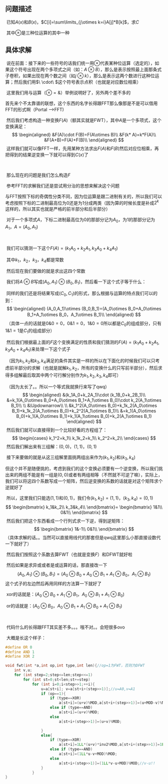 ## 问题描述

​	已知$A(x)$和$B(x)$，$C[i]=\sum\limits_{j\otimes k=i}A[j]*B[k]$，求$C$

​	其中$\otimes$是三种位运算的其中一种

## 具体求解

​	说在前面：接下来的一些符号的话我们统一用$\otimes$代表某种位运算（选定的），如果这个符号出现在两个多项式之间（如：$A\otimes B$），那么是表示按照最上面那条式子卷积，如果出现在两个数之间（如$j\otimes k$），那么是表示这两个数进行这种位运算；然后我们用$\ \cdot\ $这个符号表示点积（也就是对应数位相乘）

​	这里我们用与运算（$\otimes=\&$）举例说明好了，另外两个差不多的

​	首先来个不太靠谱的联想，这个东西的名字长得跟FFT那么像那是不是可以借用FFT的形式啊（Portal -->FFT)

​	然后我们考虑构造一种变换$F(A)$（额其实就是FWT），其中$A$是一个多项式，这个变换满足：
$$
\begin{aligned}
&F(A)\cdot F(B)=F(A\otimes B)\\
&F(k* A)=k*F(A)\\
&F(A+B)=F(A)+F(B)\\
\end{aligned}
$$
​	这样我们就可以像FFT一样，先用某种方法求出$F(A)$和$F(B)$然后对应位相乘，再把得到的结果逆变换一下就可以得到$C(x)$了

​	

​	那么现在的问题是我们怎么构造$F$

​	参考FFT的求解我们还是尝试用分治的思想来解决这个问题

​	与FFT按照下标的奇偶性分类不同，因为位运算是跟二进制有关的，所以我们可以考虑按照下标的二进制最高位为$0$还是为$1$分成两类（因为算的时候长度是补成$2^k$这样的，所以其实也就是严格的前半部分和后半部分）

​	对于一个多项式$A$，下标二进制最高位为$0$的那部分记为$A_0$，为$1$的那部分记为$A_1$，$A=(A_0,A_1)$

​	

​	我们可以猜测一下这个$F(A)=(k_1A_0+k_2A_1,k_3A_0+k_4A_1)$

​	其中$k_1，k_2，k_3，k_4$都是常数

​	然后现在我们要做的就是求出这四个常数



​	我们将$A\otimes B$写成$(A_0,A_1)\otimes (B_0,B_1)$，然后看一下这个式子等于什么：

​	同样的我们还是将结果写成$(C_0,C_1)$的形式，那么根据与运算的特点我们可以的到：
$$
\begin{aligned}
(A_0,A_1)\otimes (B_0,B_1)=(A_0\otimes B_0+A_0\otimes B_1+A_1\otimes B_0，A_1\otimes B_1)\\
\end{aligned}
$$
​	（具体一点的话就是$0\&0=0，0\&1=0，1\&0=0$所以都是$C_0$的组成部分，只有$1\&1=1$是$C_1$的组成部分）



​	然后我们根据最上面的$F$这个变换满足的性质和我们猜测的$F(A)=(k_1A_0+k_2A_1,k_3A_0+k_4A_1)$来处理一下这个式子

​	（因为$k_1,k_2$和$k_3,k_4$满足的条件其实是一样的所以在下面化的时候我们可以只考虑前半部分的求解（也就是就解$k_1,k_2$，所有的变换什么的只写前半部分），然后求得多组解最后取其中两个可行解分别作为$k_1,k_2,k_3,k_4$即可）

​	（因为太长了。。所以一个等式我就换行来写了qwq）
$$
\begin{aligned}
&(k_1A_0+k_2A_1)\cdot (k_1B_0+k_2B_1)\\
&=k_1(A_0\otimes B_0+A_0\otimes B_1+A_1\otimes B_0)\cdot k_2(A_1\otimes B_1)\\
\\
&\Updownarrow\\
\\
&k_1^2(A_0\otimes B_0)+k_1k_2(A_0\otimes B_1)+k_1k_2(A_1\otimes B_0)+k_2^2(A_1\otimes B_1)\\
&=k_1(A_0\otimes B_0)+k_1(A_0\otimes B_1)+k_1(A_1\otimes B_0)+k_2(A_1\otimes B_1)
\end{aligned}
$$
​	然后我们就可以直接得到一个比较好看的方程组了：
$$
\begin{cases}
k_1^2=k_1\\
k_1k_2=k_1\\
k_2^2=k_2\\
\end{cases}
$$
​	然后我们解出来有三组解：$(0,0)，(1,1)，(0,1)$

​	接下来要做的就是从这三组解里面挑两组出来作为$(k_1,k_2)$和$(k_3,k_4)$

​	但这个并不是随便挑的，考虑到我们的这个变换必须要有一个逆变换，所以我们挑出来的两组不能是有一组是$(0,0)$或者有两组相等（不然就不可逆了嘛），实际上，我们可以将这四个系数写成一个矩阵，然后逆变换的系数的话就是对这个矩阵求个逆就好了

​	所以，这里我们只能选$(1,1)$和$(0,1)$，我们令$(k_1,k_2)=(1,1)$，$(k_3,k_4)=(0,1)$
$$
\begin{bmatrix}
    k_1&k_2\\
    k_3&k_4\\
\end{bmatrix}=
\begin{bmatrix}
1&1\\
0&1\\
\end{bmatrix}
$$
​	然后我们把这个东西看成一个行列式求一下逆，得到逆矩阵：
$$
\begin{bmatrix}
1&-1\\
0&1\\
\end{bmatrix}
$$
​	（具体求解的话。。当然可以直接用线代的那套但是qwq这里那么小那直接设数代一下就好了）

​	然后我们按照这个系数去算FWT（也就是变换$F$）和DFWT就好啦

​	然后如果是求异或或者是或运算的话，那直接改一下
$$
(A_0,A_1)\otimes (B_0,B_1)=(A_0\otimes B_0+A_0\otimes B_1+A_1\otimes B_0，A_1\otimes B_1)
$$
​	这个式子的左边然后再用同样的方法算一下就好了

​	xor的话就是：$(A_0\otimes B_0+A_1\otimes B_1，A_0\otimes B_1+A_1\otimes B_0)$

​	or的话就是：$(A_0\otimes B_0，A_0\otimes B_1+A_1\otimes B_0+A_1\otimes B_1)$

​	

​	代码什么的长得跟FFT其实差不多。。。哦不对。。会短很多ovo

​	大概是长这个样子：

```C++
#define OR 0
#define AND 1
#define XOR 2

void fwt(int *a,int op,int type,int len){//op=1为FWT，否则为DFWT
	int v,u;
	for (int step=2;step<=len;step<<=1)
		for (int st=0;st<len;st+=step)
			for (int i=0;i<step>>1;++i){
				u=a[st+i]; v=a[st+i+(step>>1)];//u=A0,v=A1
				if (op==1){
					if (type==XOR)
						a[st+i]=(u+v)%MOD,a[st+i+(step>>1)]=(u+MOD-v)%MOD;
					else if (type==AND)
						a[st+i]=(u+v)%MOD;
					else
						a[st+i+(step>>1)]=(u+v)%MOD;

				}
				else{
					if (type==XOR)
						a[st+i]=1LL*(u+v)*inv2%MOD,a[st+i+(step>>1)]=1LL*(1LL*u+MOD-v)*inv2%MOD;
					else if (type==AND)
						a[st+i]=(1LL*u-v+MOD)%MOD;
					else
						a[st+i+(step>>1)]=(1LL*v-u+MOD)%MOD;//v-u!!
				}
			}
}
```



​	